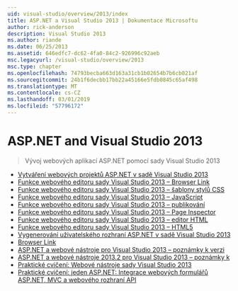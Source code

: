```yaml
---
uid: visual-studio/overview/2013/index
title: ASP.NET a Visual Studio 2013 | Dokumentace Microsoftu
author: rick-anderson
description: Visual Studio 2013
ms.author: riande
ms.date: 06/25/2013
ms.assetid: 646edfc7-dc62-4fa0-84c2-926996c92aeb
msc.legacyurl: /visual-studio/overview/2013
msc.type: chapter
ms.openlocfilehash: 74793becba663d163a31cb1b02654b7b6cb021af
ms.sourcegitcommit: 24b1f6decbb17bb22a45166e5fdb0845c65af498
ms.translationtype: MT
ms.contentlocale: cs-CZ
ms.lasthandoff: 03/01/2019
ms.locfileid: "57796172"
---
```

<a name="aspnet-and-visual-studio-2013"></a>ASP.NET and Visual Studio 2013
====================
> Vývoj webových aplikací ASP.NET pomocí sady Visual Studio 2013


- [Vytváření webových projektů ASP.NET v sadě Visual Studio 2013](creating-web-projects-in-visual-studio.md)
- [Funkce webového editoru sady Visual Studio 2013 – Browser Link](visual-studio-2013-web-editor-features-browser-link.md)
- [Funkce webového editoru sady Visual Studio 2013 – šablony stylů CSS](visual-studio-2013-web-editor-features-css.md)
- [Funkce webového editoru sady Visual Studio 2013 – JavaScript](visual-studio-2013-web-editor-features-javascript.md)
- [Funkce webového editoru sady Visual Studio 2013 – publikování](visual-studio-2013-web-editor-features-publishing.md)
- [Funkce webového editoru sady Visual Studio 2013 – Page Inspector](visual-studio-2013-web-editor-features-page-inspector.md)
- [Funkce webového editoru sady Visual Studio 2013 – editor HTML](visual-studio-2013-web-editor-features-html-editor.md)
- [Funkce webového editoru sady Visual Studio 2013 – HTML5](visual-studio-2013-web-editor-features-html5.md)
- [Vygenerování uživatelského rozhraní ASP.NET v sadě Visual Studio 2013](aspnet-scaffolding-overview.md)
- [Browser Link](using-browser-link.md)
- [ASP.NET a webové nástroje pro Visual Studio 2013 – poznámky k verzi](release-notes.md)
- [ASP.NET a webové nástroje 2013.2 pro Visual Studio 2013 – poznámky k](aspnet-and-web-tools-20132-preview-for-visual-studio-2013-release-notes.md)
- [Praktické cvičení: Webové nástroje sady Visual Studio 2013](visual-studio-2013-web-tools.md)
- [Praktické cvičení: jeden ASP.NET: Integrace webových formulářů ASP.NET, MVC a webového rozhraní API](one-aspnet-integrating-aspnet-web-forms-mvc-and-web-api.md)
